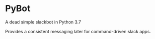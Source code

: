 # PyBot

A dead simple slackbot in Python 3.7

Provides a consistent messaging later for command-driven slack apps.